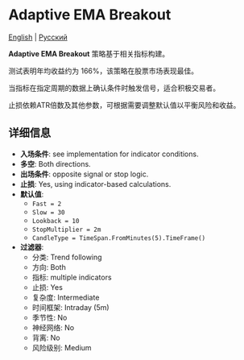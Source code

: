 # Adaptive EMA Breakout
[English](README.md) | [Русский](README_ru.md)

**Adaptive EMA Breakout** 策略基于相关指标构建。

测试表明年均收益约为 166%，该策略在股票市场表现最佳。

当指标在指定周期的数据上确认条件时触发信号，适合积极交易者。

止损依赖ATR倍数及其他参数，可根据需要调整默认值以平衡风险和收益。

## 详细信息
- **入场条件**: see implementation for indicator conditions.
- **多空**: Both directions.
- **出场条件**: opposite signal or stop logic.
- **止损**: Yes, using indicator-based calculations.
- **默认值**:
  - `Fast = 2`
  - `Slow = 30`
  - `Lookback = 10`
  - `StopMultiplier = 2m`
  - `CandleType = TimeSpan.FromMinutes(5).TimeFrame()`
- **过滤器**:
  - 分类: Trend following
  - 方向: Both
  - 指标: multiple indicators
  - 止损: Yes
  - 复杂度: Intermediate
  - 时间框架: Intraday (5m)
  - 季节性: No
  - 神经网络: No
  - 背离: No
  - 风险级别: Medium
